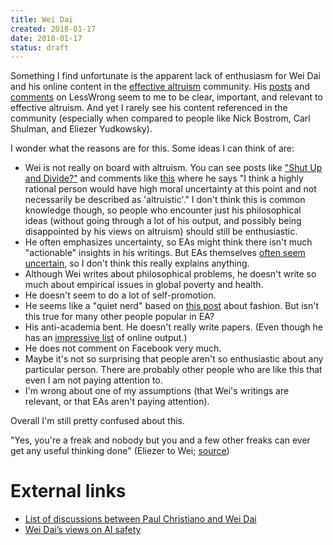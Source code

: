```yaml
---
title: Wei Dai
created: 2018-01-17
date: 2018-01-17
status: draft
---
```


Something I find unfortunate is the apparent lack of enthusiasm for Wei Dai and his online content in the [effective altruism]() community. His [posts](http://lesswrong.com/user/Wei_Dai/submitted/) and [comments](http://lesswrong.com/user/Wei_Dai/comments/) on LessWrong seem to me to be clear, important, and relevant to effective altruism. And yet I rarely see his content referenced in the community (especially when compared to people like Nick Bostrom, Carl Shulman, and Eliezer Yudkowsky).

I wonder what the reasons are for this. Some ideas I can think of are:

* Wei is not really on board with altruism. You can see posts like ["Shut Up and Divide?"](http://lesswrong.com/lw/1r9/shut_up_and_divide/) and comments like [this](http://lesswrong.com/lw/cv9/building_toward_a_friendly_ai_team/6rvp) where he says "I think a highly rational person would have high moral uncertainty at this point and not necessarily be described as 'altruistic'." I don't think this is common knowledge though, so people who encounter just his philosophical ideas (without going through a lot of his output, and possibly being disappointed by his views on altruism) should still be enthusiastic.
* He often emphasizes uncertainty, so EAs might think there isn't much "actionable" insights in his writings. But EAs themselves [often seem uncertain](https://www.facebook.com/vipulnaik.r/posts/10213221225461126), so I don't think this really explains anything.
* Although Wei writes about philosophical problems, he doesn't write so much about empirical issues in global poverty and health.
* He doesn't seem to do a lot of self-promotion.
* He seems like a "quiet nerd" based on [this post](http://lesswrong.com/lw/66y/what_do_bad_clothes_signal_about_you/) about fashion. But isn't this true for many other people popular in EA?
* His anti-academia bent. He doesn't really write papers. (Even though he has an [impressive list](https://timelines.issarice.com/wiki/Timeline_of_Wei_Dai_publications) of online output.)
* He does not comment on Facebook very much.
* Maybe it's not so surprising that people aren't so enthusiastic about any particular person. There are probably other people who are like this that even I am not paying attention to.
* I'm wrong about one of my assumptions (that Wei's writings are relevant, or that EAs aren't paying attention).

Overall I'm still pretty confused about this.

"Yes, you're a freak and nobody but you and a few other freaks can ever get any useful thinking done" (Eliezer to Wei; [source](http://lesswrong.com/lw/5pf/what_were_losing/46xw "May 17, 2011. LessWrong."))

# External links

- [List of discussions between Paul Christiano and Wei Dai](https://causeprioritization.org/List_of_discussions_between_Paul_Christiano_and_Wei_Dai)
- [Wei Dai’s views on AI safety](https://causeprioritization.org/Wei_Dai%E2%80%99s_views_on_AI_safety)
